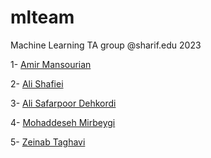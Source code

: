 # mlteam
Machine Learning TA group @sharif.edu 2023


1- [Amir Mansourian](https://github.com/AmirMansurian)

2- [Ali Shafiei](https://github.com/shafieiali42)

3- [Ali Safarpoor Dehkordi](https://github.com/aSafarpoor)

4- [Mohaddeseh Mirbeygi](https://github.com/mmirbeygi)

5- [Zeinab Taghavi](https://github.com/zeinabtaghavi)
